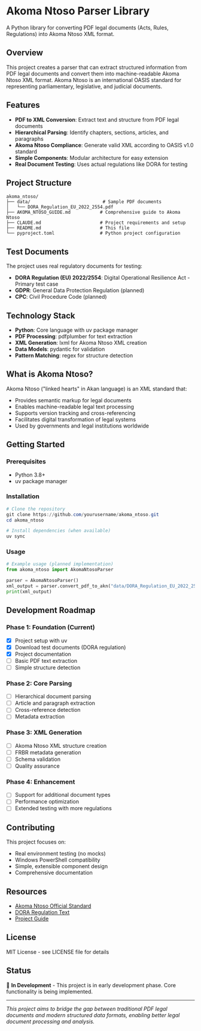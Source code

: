 # Akoma Ntoso Parser Library

A Python library for converting PDF legal documents (Acts, Rules, Regulations) into Akoma Ntoso XML format.

## Overview

This project creates a parser that can extract structured information from PDF legal documents and convert them into machine-readable Akoma Ntoso XML format. Akoma Ntoso is an international OASIS standard for representing parliamentary, legislative, and judicial documents.

## Features

- **PDF to XML Conversion**: Extract text and structure from PDF legal documents
- **Hierarchical Parsing**: Identify chapters, sections, articles, and paragraphs
- **Akoma Ntoso Compliance**: Generate valid XML according to OASIS v1.0 standard
- **Simple Components**: Modular architecture for easy extension
- **Real Document Testing**: Uses actual regulations like DORA for testing

## Project Structure

```
akoma_ntoso/
├── data/                           # Sample PDF documents
│   └── DORA_Regulation_EU_2022_2554.pdf
├── AKOMA_NTOSO_GUIDE.md           # Comprehensive guide to Akoma Ntoso
├── CLAUDE.md                      # Project requirements and setup
├── README.md                      # This file
└── pyproject.toml                 # Python project configuration
```

## Test Documents

The project uses real regulatory documents for testing:

- **DORA Regulation (EU) 2022/2554**: Digital Operational Resilience Act - Primary test case
- **GDPR**: General Data Protection Regulation (planned)
- **CPC**: Civil Procedure Code (planned)

## Technology Stack

- **Python**: Core language with uv package manager
- **PDF Processing**: pdfplumber for text extraction
- **XML Generation**: lxml for Akoma Ntoso XML creation
- **Data Models**: pydantic for validation
- **Pattern Matching**: regex for structure detection

## What is Akoma Ntoso?

Akoma Ntoso ("linked hearts" in Akan language) is an XML standard that:

- Provides semantic markup for legal documents
- Enables machine-readable legal text processing
- Supports version tracking and cross-referencing
- Facilitates digital transformation of legal systems
- Used by governments and legal institutions worldwide

## Getting Started

### Prerequisites

- Python 3.8+
- uv package manager

### Installation

```powershell
# Clone the repository
git clone https://github.com/yourusername/akoma_ntoso.git
cd akoma_ntoso

# Install dependencies (when available)
uv sync
```

### Usage

```python
# Example usage (planned implementation)
from akoma_ntoso import AkomaNtosoParser

parser = AkomaNtosoParser()
xml_output = parser.convert_pdf_to_akn("data/DORA_Regulation_EU_2022_2554.pdf")
print(xml_output)
```

## Development Roadmap

### Phase 1: Foundation (Current)
- [x] Project setup with uv
- [x] Download test documents (DORA regulation)
- [x] Project documentation
- [ ] Basic PDF text extraction
- [ ] Simple structure detection

### Phase 2: Core Parsing
- [ ] Hierarchical document parsing
- [ ] Article and paragraph extraction
- [ ] Cross-reference detection
- [ ] Metadata extraction

### Phase 3: XML Generation
- [ ] Akoma Ntoso XML structure creation
- [ ] FRBR metadata generation
- [ ] Schema validation
- [ ] Quality assurance

### Phase 4: Enhancement
- [ ] Support for additional document types
- [ ] Performance optimization
- [ ] Extended testing with more regulations

## Contributing

This project focuses on:
- Real environment testing (no mocks)
- Windows PowerShell compatibility
- Simple, extensible component design
- Comprehensive documentation

## Resources

- [Akoma Ntoso Official Standard](https://www.oasis-open.org/standard/akn-v1-0/)
- [DORA Regulation Text](https://eur-lex.europa.eu/eli/reg/2022/2554/oj/eng)
- [Project Guide](./AKOMA_NTOSO_GUIDE.md)

## License

MIT License - see LICENSE file for details

## Status

🚧 **In Development** - This project is in early development phase. Core functionality is being implemented.

---

*This project aims to bridge the gap between traditional PDF legal documents and modern structured data formats, enabling better legal document processing and analysis.*